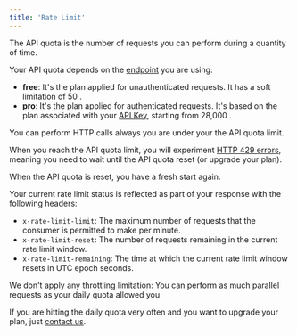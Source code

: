 ```yaml
---
title: 'Rate Limit'
---
```


The API quota is the number of requests you can perform during a quantity of time.

Your API quota depends on the [endpoint](/docs/api/basics/endpoint) you are using:

- **free**: It's the plan applied for unauthenticated requests. It has a soft limitation of 50 <Label display='inline' children='reqs' suffix='/day' />.
- **pro**: It's the plan applied for authenticated requests. It's based on the plan associated with your [API Key](/docs/api/basics/authentication), starting from 28,000 <Label display='inline' children='reqs' suffix='/month' />.

You can perform HTTP calls always you are under your the API quota limit.

When you reach the API quota limit, you will experiment [HTTP 429 errors](https://httpstatuses.com/429), meaning you need to wait until the API quota reset (or upgrade your plan).

When the API quota is reset, you have a fresh start again.

Your current rate limit status is reflected as part of your response with the following headers:

- `x-rate-limit-limit`: The maximum number of requests that the consumer is permitted to make per minute.
- `x-rate-limit-reset`: The number of requests remaining in the current rate limit window.
- `x-rate-limit-remaining`: The time at which the current rate limit window resets in UTC epoch seconds.

We don't apply any throttling limitation: You can perform as much parallel requests as your daily quota allowed you

If you are hitting the daily quota very often and you want to upgrade your plan, just [contact us](mailto:hello@microlink.io?subject=Rate%20Limit%3A%20Increment%20Quota&body=Hello%2C%20I%20want%20to%20upgrade%20my%20plan.%20Can%20you%20suggest%20me%20the%20plan%20that%20fit%20better%20my%20user%20case%3F%0A%0AThanks%20for%20all.).

